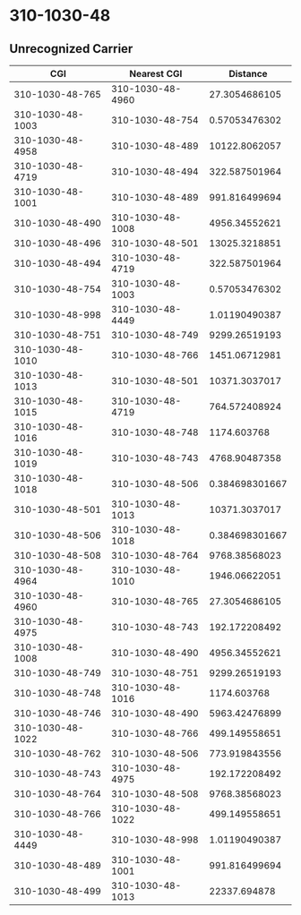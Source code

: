 # 310-1030-48
## Unrecognized Carrier


| CGI | Nearest CGI | Distance |
|-----|-------------|----------|
| 310-1030-48-765 | 310-1030-48-4960 | 27.3054686105 |
| 310-1030-48-1003 | 310-1030-48-754 | 0.57053476302 |
| 310-1030-48-4958 | 310-1030-48-489 | 10122.8062057 |
| 310-1030-48-4719 | 310-1030-48-494 | 322.587501964 |
| 310-1030-48-1001 | 310-1030-48-489 | 991.816499694 |
| 310-1030-48-490 | 310-1030-48-1008 | 4956.34552621 |
| 310-1030-48-496 | 310-1030-48-501 | 13025.3218851 |
| 310-1030-48-494 | 310-1030-48-4719 | 322.587501964 |
| 310-1030-48-754 | 310-1030-48-1003 | 0.57053476302 |
| 310-1030-48-998 | 310-1030-48-4449 | 1.01190490387 |
| 310-1030-48-751 | 310-1030-48-749 | 9299.26519193 |
| 310-1030-48-1010 | 310-1030-48-766 | 1451.06712981 |
| 310-1030-48-1013 | 310-1030-48-501 | 10371.3037017 |
| 310-1030-48-1015 | 310-1030-48-4719 | 764.572408924 |
| 310-1030-48-1016 | 310-1030-48-748 | 1174.603768 |
| 310-1030-48-1019 | 310-1030-48-743 | 4768.90487358 |
| 310-1030-48-1018 | 310-1030-48-506 | 0.384698301667 |
| 310-1030-48-501 | 310-1030-48-1013 | 10371.3037017 |
| 310-1030-48-506 | 310-1030-48-1018 | 0.384698301667 |
| 310-1030-48-508 | 310-1030-48-764 | 9768.38568023 |
| 310-1030-48-4964 | 310-1030-48-1010 | 1946.06622051 |
| 310-1030-48-4960 | 310-1030-48-765 | 27.3054686105 |
| 310-1030-48-4975 | 310-1030-48-743 | 192.172208492 |
| 310-1030-48-1008 | 310-1030-48-490 | 4956.34552621 |
| 310-1030-48-749 | 310-1030-48-751 | 9299.26519193 |
| 310-1030-48-748 | 310-1030-48-1016 | 1174.603768 |
| 310-1030-48-746 | 310-1030-48-490 | 5963.42476899 |
| 310-1030-48-1022 | 310-1030-48-766 | 499.149558651 |
| 310-1030-48-762 | 310-1030-48-506 | 773.919843556 |
| 310-1030-48-743 | 310-1030-48-4975 | 192.172208492 |
| 310-1030-48-764 | 310-1030-48-508 | 9768.38568023 |
| 310-1030-48-766 | 310-1030-48-1022 | 499.149558651 |
| 310-1030-48-4449 | 310-1030-48-998 | 1.01190490387 |
| 310-1030-48-489 | 310-1030-48-1001 | 991.816499694 |
| 310-1030-48-499 | 310-1030-48-1013 | 22337.694878 |
